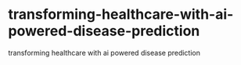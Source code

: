 # transforming-healthcare-with-ai-powered-disease-prediction
transforming healthcare with ai powered disease prediction
